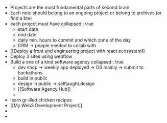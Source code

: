 - Projects are the most fundamental parts of second brain
- Each note should belong to an ongoing project or belong to archives (or find a bte)
- each project must have
  collapsed:: true
	- start date
	- end date
	- daily min. hours to commit and which zone of the day
	- CRM -> people needed to collab with
- [[Deploy a front end engineering project with react ecosystem]]
- Deploy 3 sites using webflow
- Build a one of a kind software agency
  collapsed:: true
	- dev shop -> weekly app deployed -> OS mainly -> submit to hackathons
	- build in public
	- design in public -> selftaught.design
	- [[Software Agency Hub]]
	-
- learn gr-illed chicken recipes
- [[My Web3 Development Project]]
-
-